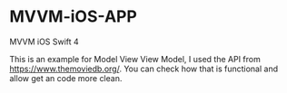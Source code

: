 # MVVM-iOS-APP 
MVVM iOS Swift 4 

This is an example for Model View View Model, I used the API from https://www.themoviedb.org/. You can check how that is functional and allow  get  an code more clean.

